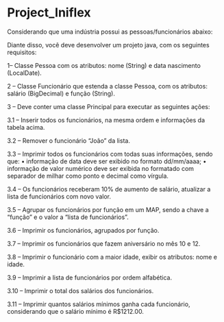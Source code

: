 # Project_Iniflex

Considerando que uma indústria possui as pessoas/funcionários abaixo:  

Diante disso, você deve desenvolver um projeto java, com os seguintes requisitos:  


1– Classe Pessoa com os atributos: nome (String) e data nascimento (LocalDate).  

2 – Classe Funcionário que estenda a classe Pessoa, com os atributos: salário (BigDecimal) e função (String).  

3 – Deve conter uma classe Principal para executar as seguintes ações: 

3.1 – Inserir todos os funcionários, na mesma ordem e informações da tabela acima. 

3.2 – Remover o funcionário “João” da lista. 

3.3 – Imprimir todos os funcionários com todas suas informações, sendo que: 
  • informação de data deve ser exibido no formato dd/mm/aaaa; 
  • informação de valor numérico deve ser exibida no formatado com separador de milhar como ponto e decimal como vírgula. 
  
3.4 – Os funcionários receberam 10% de aumento de salário, atualizar a lista de funcionários com novo valor. 

3.5 – Agrupar os funcionários por função em um MAP, sendo a chave a “função” e o valor a “lista de funcionários”. 

3.6 – Imprimir os funcionários, agrupados por função. 

3.7 – Imprimir os funcionários que fazem aniversário no mês 10 e 12. 

3.8 – Imprimir o funcionário com a maior idade, exibir os atributos: nome e idade. 

3.9 – Imprimir a lista de funcionários por ordem alfabética. 

3.10 – Imprimir o total dos salários dos funcionários. 

3.11 – Imprimir quantos salários mínimos ganha cada funcionário, considerando que o salário mínimo é R$1212.00.
